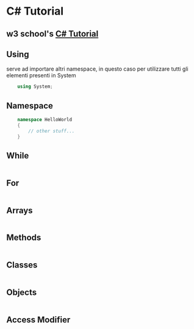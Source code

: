 # C# Tutorial
 ## w3 school's [C# Tutorial](https://www.w3schools.com/cs/index.php)


## Using 
serve ad importare altri namespace, in questo caso per utilizzare tutti gli elementi presenti in System
``` csharp
	using System; 
```

## Namespace 

``` csharp
	namespace HelloWorld 
	{
		// other stuff...
	}
```

## While
``` csharp

```


## For
``` csharp

```

## Arrays
``` csharp

```

## Methods
``` csharp

```

## Classes
``` csharp

```

## Objects
``` csharp

```

## Access Modifier
``` csharp

```
